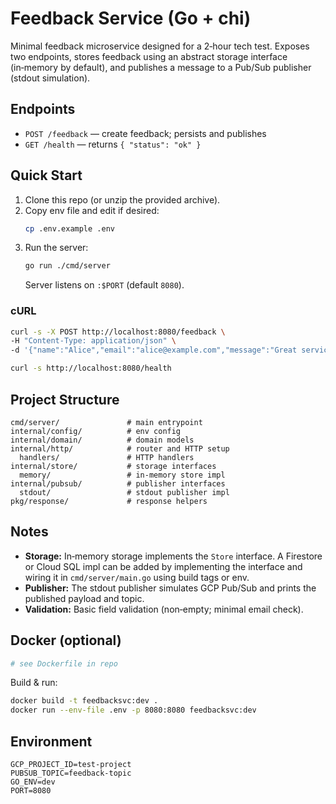 
  # Feedback Service (Go + chi)

  Minimal feedback microservice designed for a 2‑hour tech test. 
  Exposes two endpoints, stores feedback using an abstract storage interface (in‑memory by default), and publishes a message to a Pub/Sub publisher (stdout simulation).

  ## Endpoints
  - `POST /feedback` — create feedback; persists and publishes
  - `GET /health` — returns `{ "status": "ok" }`

  ## Quick Start

  1. Clone this repo (or unzip the provided archive).
  2. Copy env file and edit if desired:
     ```bash
     cp .env.example .env
     ```
  3. Run the server:
     ```bash
     go run ./cmd/server
     ```
     Server listens on `:$PORT` (default `8080`).

  ### cURL
  ```bash
  curl -s -X POST http://localhost:8080/feedback \
-H "Content-Type: application/json" \
-d '{"name":"Alice","email":"alice@example.com","message":"Great service!"}'
  ```
  ```bash
  curl -s http://localhost:8080/health
  ```

  ## Project Structure

  ```text
  cmd/server/               # main entrypoint
  internal/config/          # env config
  internal/domain/          # domain models
  internal/http/            # router and HTTP setup
    handlers/               # HTTP handlers
  internal/store/           # storage interfaces
    memory/                 # in‑memory store impl
  internal/pubsub/          # publisher interfaces
    stdout/                 # stdout publisher impl
  pkg/response/             # response helpers
  ```

  ## Notes

  - **Storage:** In‑memory storage implements the `Store` interface. A Firestore or Cloud SQL impl can be added by implementing the interface and wiring it in `cmd/server/main.go` using build tags or env.
  - **Publisher:** The stdout publisher simulates GCP Pub/Sub and prints the published payload and topic.
  - **Validation:** Basic field validation (non‑empty; minimal email check).

  ## Docker (optional)
  ```dockerfile
  # see Dockerfile in repo
  ```
  Build & run:
  ```bash
  docker build -t feedbacksvc:dev .
  docker run --env-file .env -p 8080:8080 feedbacksvc:dev
  ```

  ## Environment
  ```env
  GCP_PROJECT_ID=test-project
  PUBSUB_TOPIC=feedback-topic
  GO_ENV=dev
  PORT=8080
  ```
